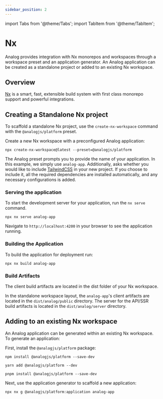 ```yaml
---
sidebar_position: 2
---
```


import Tabs from '@theme/Tabs';
import TabItem from '@theme/TabItem';

# Nx

Analog provides integration with Nx monorepos and workspaces through a workspace preset and an application generator. An Analog application can be created as a standalone project or added to an existing Nx workspace.

## Overview

[Nx](https://nx.dev) is a smart, fast, extensible build system with first class monorepo support and powerful integrations.

## Creating a Standalone Nx project

To scaffold a standalone Nx project, use the `create-nx-workspace` command with the `@analogjs/platform` preset.

Create a new Nx workspace with a preconfigured Analog application:

```shell
npx create-nx-workspace@latest --preset=@analogjs/platform
```

The Analog preset prompts you to provide the name of your application. In this example, we simply use `analog-app`.
Additionally, asks whether you would like to include [TailwindCSS](https://tailwindcss.com) in your new project.
If you choose to include it, all the required dependencies are installed automatically,
and any necessary configurations is added.

### Serving the application

To start the development server for your application, run the `nx serve` command.

```shell
npx nx serve analog-app
```

Navigate to `http://localhost:4200` in your browser to see the application running.

### Building the Application

To build the application for deployment run:

```shell
npx nx build analog-app
```

### Build Artifacts

The client build artifacts are located in the dist folder of your Nx workspace.

In the standalone workspace layout, the `analog-app`'s client artifacts are located in the `dist/analog/public` directory.
The server for the API/SSR build artifacts is located in the `dist/analog/server` directory.

## Adding to an existing Nx workspace

An Analog application can be generated within an existing Nx workspace. To generate an application:

First, install the `@analogjs/platform` package:

<Tabs groupId="package-manager">
  <TabItem value="npm">

```shell
npm install @analogjs/platform --save-dev
```

  </TabItem>

  <TabItem label="Yarn" value="yarn">

```shell
yarn add @analogjs/platform --dev
```

  </TabItem>

  <TabItem value="pnpm">

```shell
pnpm install @analogjs/platform --save-dev
```

  </TabItem>
</Tabs>

Next, use the application generator to scaffold a new application:

```shell
npx nx g @analogjs/platform:application analog-app
```
